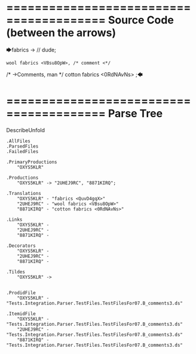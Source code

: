 ========================================
Source Code (between the arrows)
========================================

🡆fabrics <QuvD4gqX> ->        // dude;

    wool fabrics <VBsu8OpW>, /* comment <*/
/* ->Comments, man */     cotton fabrics <0RdNAvNs> ;🡄

========================================
Parse Tree
========================================
DescribeUnfold

    .AllFiles
    .ParsedFiles
    .FailedFiles

    .PrimaryProductions
        "OXYS5KLR" 

    .Productions
        "OXYS5KLR" -> "2UHEJ9RC", "8871KIRQ";

    .Translations
        "OXYS5KLR" - "fabrics <QuvD4gqX>"
        "2UHEJ9RC" - "wool fabrics <VBsu8OpW>"
        "8871KIRQ" - "cotton fabrics <0RdNAvNs>"

    .Links
        "OXYS5KLR" - 
        "2UHEJ9RC" - 
        "8871KIRQ" - 

    .Decorators
        "OXYS5KLR" - 
        "2UHEJ9RC" - 
        "8871KIRQ" - 

    .Tildes
        "OXYS5KLR" -> 


    .ProdidFile
        "OXYS5KLR" - "Tests.Integration.Parser.TestFiles.TestFilesFor07.B_comments3.ds"

    .ItemidFile
        "OXYS5KLR" - "Tests.Integration.Parser.TestFiles.TestFilesFor07.B_comments3.ds"
        "2UHEJ9RC" - "Tests.Integration.Parser.TestFiles.TestFilesFor07.B_comments3.ds"
        "8871KIRQ" - "Tests.Integration.Parser.TestFiles.TestFilesFor07.B_comments3.ds"

